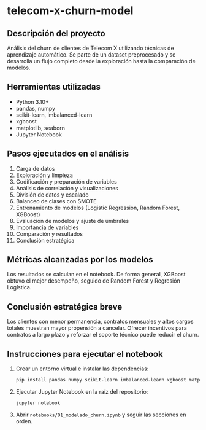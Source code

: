 # telecom-x-churn-model

## Descripción del proyecto
Análisis del churn de clientes de Telecom X utilizando técnicas de aprendizaje automático. Se parte de un dataset preprocesado y se desarrolla un flujo completo desde la exploración hasta la comparación de modelos.

## Herramientas utilizadas
- Python 3.10+
- pandas, numpy
- scikit-learn, imbalanced-learn
- xgboost
- matplotlib, seaborn
- Jupyter Notebook

## Pasos ejecutados en el análisis
1. Carga de datos
2. Exploración y limpieza
3. Codificación y preparación de variables
4. Análisis de correlación y visualizaciones
5. División de datos y escalado
6. Balanceo de clases con SMOTE
7. Entrenamiento de modelos (Logistic Regression, Random Forest, XGBoost)
8. Evaluación de modelos y ajuste de umbrales
9. Importancia de variables
10. Comparación y resultados
11. Conclusión estratégica

## Métricas alcanzadas por los modelos
Los resultados se calculan en el notebook. De forma general, XGBoost obtuvo el mejor desempeño, seguido de Random Forest y Regresión Logística.

## Conclusión estratégica breve
Los clientes con menor permanencia, contratos mensuales y altos cargos totales muestran mayor propensión a cancelar. Ofrecer incentivos para contratos a largo plazo y reforzar el soporte técnico puede reducir el churn.

## Instrucciones para ejecutar el notebook
1. Crear un entorno virtual e instalar las dependencias:
   ```bash
   pip install pandas numpy scikit-learn imbalanced-learn xgboost matplotlib seaborn jupyter
   ```
2. Ejecutar Jupyter Notebook en la raíz del repositorio:
   ```bash
   jupyter notebook
   ```
3. Abrir `notebooks/01_modelado_churn.ipynb` y seguir las secciones en orden.

